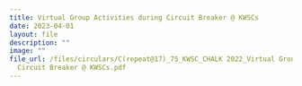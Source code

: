 ```yaml
---
title: Virtual Group Activities during Circuit Breaker @ KWSCs
date: 2023-04-01
layout: file
description: ""
image: ""
file_url: /files/circulars/C(repeat@17)_75_KWSC_CHALK 2022_Virtual Group Activities during
  Circuit Breaker @ KWSCs.pdf
---
```

